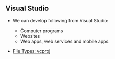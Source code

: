 ## Visual Studio
- We can develop following from Visual Studio:
  - Computer programs
  - Websites
  - Web apps, web services and mobile apps.

- [File Types: vcproj]()
